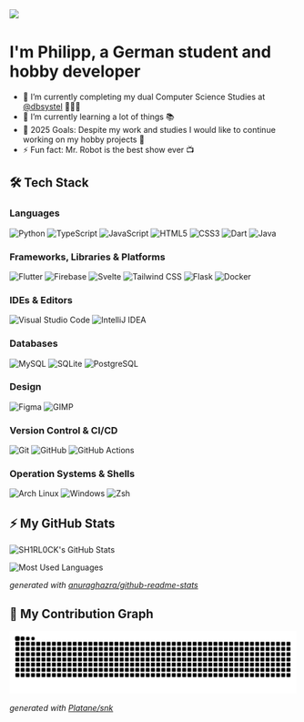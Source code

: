 
<img src="assets/hello_there.gif">

# I'm Philipp, a German student and hobby developer

- 🔭 I’m currently completing my dual Computer Science Studies at [@dbsystel](https://github.com/dbsystel) 🧑🏼‍🎓
- 🌱 I’m currently learning a lot of things 📚
- 🥅 2025 Goals: Despite my work and studies I would like to continue working on my hobby projects 🚀
- ⚡ Fun fact: Mr. Robot is the best show ever 📺

## 🛠️ Tech Stack

### Languages

![Python](https://img.shields.io/badge/python%20-%2314354C.svg?&style=for-the-badge&logo=python&logoColor=white)
![TypeScript](https://img.shields.io/badge/typescript%20-%233178C6.svg?&style=for-the-badge&logo=typescript&logoColor=white)
![JavaScript](https://img.shields.io/badge/javascript%20-%23d6a91e.svg?&style=for-the-badge&logo=javascript&logoColor=white)
![HTML5](https://img.shields.io/badge/html5%20-%23E34F26.svg?&style=for-the-badge&logo=html5&logoColor=white)
![CSS3](https://img.shields.io/badge/css3%20-%231572B6.svg?&style=for-the-badge&logo=css3&logoColor=white")
![Dart](https://img.shields.io/badge/dart-%230175C2.svg?&style=for-the-badge&logo=dart&logoColor=white)
![Java](https://img.shields.io/badge/java%20-%23e62025.svg?&style=for-the-badge&logo=coffeescript&ogoColor=white)

### Frameworks, Libraries & Platforms

![Flutter](https://img.shields.io/badge/Flutter%20-%2302569B.svg?&style=for-the-badge&logo=Flutter&logoColor=white)
![Firebase](https://img.shields.io/badge/Firebase%20-%23d6a91e.svg?&style=for-the-badge&logo=firebase&logoColor=white)
![Svelte](https://img.shields.io/badge/Svelte%20-%23FF3E00.svg?&style=for-the-badge&logo=svelte&logoColor=white)
![Tailwind CSS](https://img.shields.io/badge/Tailwind_CSS%20-%2306B6D4.svg?&style=for-the-badge&logo=tailwindcss&logoColor=white)
![Flask](https://img.shields.io/badge/flask%20-%23000.svg?&style=for-the-badge&logo=flask&logoColor=white)
![Docker](https://img.shields.io/badge/docker%20-%230db7ed.svg?&style=for-the-badge&logo=docker&logoColor=white)

### IDEs & Editors

![Visual Studio Code](https://img.shields.io/badge/VS%20Code-0078d7.svg?style=for-the-badge&logo=visual-studio-code&logoColor=white)
![IntelliJ IDEA](https://img.shields.io/badge/intellij_idea-black?style=for-the-badge&logo=intellijidea&logoColor=white)

### Databases

![MySQL](https://img.shields.io/badge/mysql-%2300000f.svg?&style=for-the-badge&logo=mysql&logoColor=white)
![SQLite](https://img.shields.io/badge/sqlite-%2307405e.svg?&style=for-the-badge&logo=sqlite&logoColor=white)
![PostgreSQL](https://img.shields.io/badge/PostgreSQL-%23316192.svg?&style=for-the-badge&logo=postgresql&logoColor=white)

### Design

![Figma](https://img.shields.io/badge/figma%20-%23F24E1E.svg?&style=for-the-badge&logo=figma&logoColor=white)
![GIMP](https://img.shields.io/badge/Gimp-657D8B?style=for-the-badge&logo=gimp&logoColor=FFFFFF)

### Version Control & CI/CD

![Git](https://img.shields.io/badge/git%20-%23F05033.svg?&style=for-the-badge&logo=git&logoColor=white)
![GitHub](https://img.shields.io/badge/github%20-%23121011.svg?&style=for-the-badge&logo=github&logoColor=white)
![GitHub Actions](https://img.shields.io/badge/github_actions%20-%232088FF.svg?&style=for-the-badge&logo=githubactions&logoColor=white)

### Operation Systems & Shells

![Arch Linux](https://img.shields.io/badge/Arch%20Linux-informational?style=for-the-badge&logo=archlinux&logoColor=white&color=1793D1)
![Windows](https://img.shields.io/badge/Windows-informational?style=for-the-badge&logo=windows&logoColor=white&color=0067b8)
![Zsh](https://img.shields.io/badge/ZSH-informational?style=for-the-badge&logo=gnome-terminal&logoColor=white&color=3b4346)

## ⚡ My GitHub Stats

![SH1RL0CK's GitHub Stats](https://github-readme-stats.tech.philipp-wirz.de/?username=SH1RL0CK&count_private=true&show_icons=true&bg_color=161320&text_color=D9E0EE&icon_color=DDB6F2&title_color=96CDF)

![Most Used Languages](https://github-readme-stats.tech.philipp-wirz.de/top-langs/?username=SH1RL0CK&count_private=true&show_icons=true&bg_color=161320&text_color=D9E0EE&icon_color=DDB6F2&title_color=96CDF)

_generated with [anuraghazra/github-readme-stats](https://github.com/anuraghazra/github-readme-stats)_

## 🐍 My Contribution Graph

<picture>
    <source media="(prefers-color-scheme: dark)" srcset="https://raw.githubusercontent.com/SH1RL0CK/SH1RL0CK/output/github-contribution-grid-snake-dark.svg">
    <source media="(prefers-color-scheme: light)" srcset="https://raw.githubusercontent.com/SH1RL0CK/SH1RL0CK/output/github-contribution-grid-snake.svg">
    <img alt="github contribution grid snake animation" src="https://raw.githubusercontent.com/SH1RL0CK/SH1RL0CK/output/github-contribution-grid-snake.svg">
</picture>

_generated with [Platane/snk](https://github.com/Platane/snk)_
